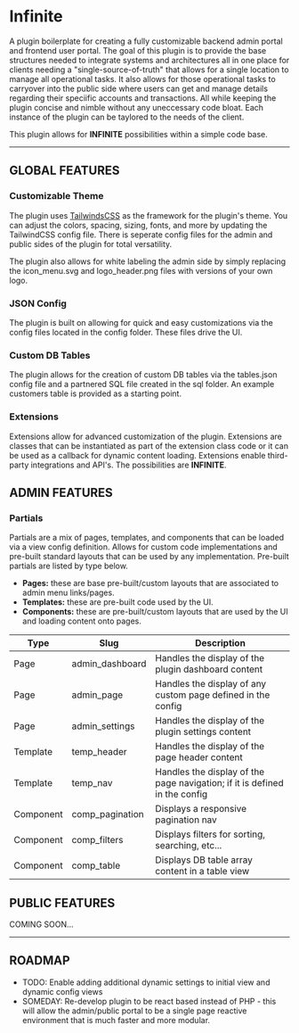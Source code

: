 # Infinite

A plugin boilerplate for creating a fully customizable backend admin portal and frontend user portal. The goal of this plugin is to provide the base structures needed to integrate systems and architectures all in one place for clients needing a "single-source-of-truth" that allows for a single location to manage all operational tasks. It also allows for those operational tasks to carryover into the public side where users can get and manage details regarding their speciific accounts and transactions. All while keeping the plugin concise and nimble without any uneccessary code bloat. Each instance of the plugin can be taylored to the needs of the client.

This plugin allows for **INFINITE** possibilities within a simple code base.

---

## GLOBAL FEATURES

### Customizable Theme

The plugin uses [TailwindsCSS](https://tailwindcss.com/) as the framework for the plugin's theme. You can adjust the colors, spacing, sizing, fonts, and more by updating the TailwindCSS config file. There is seperate config files for the admin and public sides of the plugin for total versatility.

The plugin also allows for white labeling the admin side by simply replacing the icon_menu.svg and logo_header.png files with versions of your own logo.

### JSON Config

The plugin is built on allowing for quick and easy customizations via the config files located in the config folder. These files drive the UI.

### Custom DB Tables

The plugin allows for the creation of custom DB tables via the tables.json config file and a partnered SQL file created in the sql folder. An example customers table is provided as a starting point.

### Extensions

Extensions allow for advanced customization of the plugin. Extensions are classes that can be instantiated as part of the extension class code or it can be used as a callback for dynamic content loading. Extensions enable third-party integrations and API's. The possibilities are **INFINITE**.

## ADMIN FEATURES

### Partials

Partials are a mix of pages, templates, and components that can be loaded via a view config definition. Allows for custom code implementations and pre-built standard layouts that can be used by any implementation. Pre-built partials are listed by type below.

- **Pages:** these are base pre-built/custom layouts that are associated to admin menu links/pages.
- **Templates:** these are pre-built code used by the UI.
- **Components:** these are pre-built/custom layouts that are used by the UI and loading content onto pages.

| Type      | Slug            | Description                                                                |
| --------- | --------------- | -------------------------------------------------------------------------- |
| Page      | admin_dashboard | Handles the display of the plugin dashboard content                        |
| Page      | admin_page      | Handles the display of any custom page defined in the config               |
| Page      | admin_settings  | Handles the display of the plugin settings content                         |
| Template  | temp_header     | Handles the display of the page header content                             |
| Template  | temp_nav        | Handles the display of the page navigation; if it is defined in the config |
| Component | comp_pagination | Displays a responsive pagination nav                                       |
| Component | comp_filters    | Displays filters for sorting, searching, etc...                            |
| Component | comp_table      | Displays DB table array content in a table view                            |

## PUBLIC FEATURES

COMING SOON...

---

## ROADMAP

- TODO: Enable adding additional dynamic settings to initial view and dynamic config views
- SOMEDAY: Re-develop plugin to be react based instead of PHP - this will allow the admin/public portal to be a single page reactive environment that is much faster and more modular.
